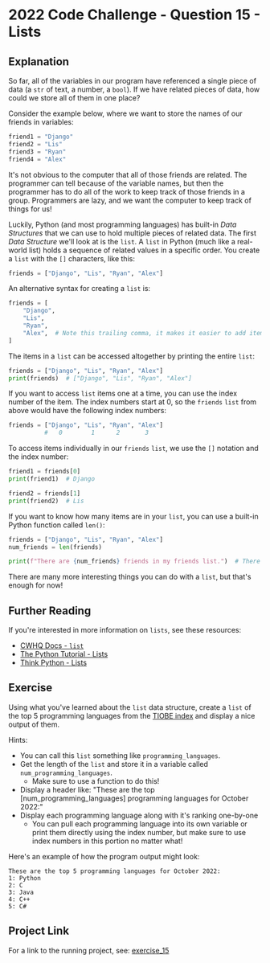 # 2022 Code Challenge - Question 15 - Lists

## Explanation

So far, all of the variables in our program have referenced a single piece of
data (a `str` of text, a number, a `bool`). If we have related pieces of data, how
could we store all of them in one place?

Consider the example below, where we want to store the names of our friends in
variables:

```python
friend1 = "Django"
friend2 = "Lis"
friend3 = "Ryan"
friend4 = "Alex"
```

It's not obvious to the computer that all of those friends are related. The programmer
can tell because of the variable names, but then the programmer has to do all of the work
to keep track of those friends in a group. Programmers are lazy, and we want the computer
to keep track of things for us! 

Luckily, Python (and most programming languages) has built-in *Data Structures* that we can
use to hold multiple pieces of related data. The first *Data Structure* we'll look at is the
`list`. A `list` in Python (much like a real-world list) holds a sequence of related values
in a specific order. You create a `list` with the `[]` characters, like this:

```python
friends = ["Django", "Lis", "Ryan", "Alex"]
```

An alternative syntax for creating a `list` is:

```python
friends = [
    "Django",
    "Lis",
    "Ryan",
    "Alex",  # Note this trailing comma, it makes it easier to add items later!
]
```

The items in a `list` can be accessed altogether by printing the entire `list`:

```python
friends = ["Django", "Lis", "Ryan", "Alex"]
print(friends)  # ["Django", "Lis", "Ryan", "Alex"]
```

If you want to access `list` items one at a time, you can use the index number of the item. 
The index numbers start at 0, so the `friends` `list` from above would have the following index numbers:

```python
friends = ["Django", "Lis", "Ryan", "Alex"]
          #   0        1      2       3
```

To access items individually in our `friends` `list`, we use the `[]` notation and the index number:

```python
friend1 = friends[0]
print(friend1)  # Django

friend2 = friends[1]
print(friend2)  # Lis
```

If you want to know how many items are in your `list`, you can use a built-in Python function
called `len()`:

```python
friends = ["Django", "Lis", "Ryan", "Alex"]
num_friends = len(friends)

print(f"There are {num_friends} friends in my friends list.")  # There are 4 friends in my friends list.
```

There are many more interesting things you can do with a `list`, but that's enough for now!

## Further Reading

If you're interested in more information on `lists`, see these resources:
-   [CWHQ Docs - `list`](https://docs.codewizardshq.com/python/python-language/#list)
-   [The Python Tutorial - Lists](https://docs.python.org/3/tutorial/introduction.html#lists)
-   [Think Python - Lists](https://greenteapress.com/thinkpython2/html/thinkpython2011.html)


## Exercise

Using what you've learned about the `list` data structure, create a `list` of the top 5 programming
languages from the [TIOBE index](https://www.tiobe.com/tiobe-index/) and display a nice output of them.

Hints:

- You can call this `list` something like `programming_languages`.
- Get the length of the `list` and store it in a variable called `num_programming_languages`.
    - Make sure to use a function to do this!
- Display a header like: "These are the top [num_programming_languages] programming languages for October 2022:" 
- Display each programming language along with it's ranking one-by-one
    - You can pull each programming language into its own variable or print them directly using the index number, 
    but make sure to use index numbers in this portion no matter what!

Here's an example of how the program output might look:

```text
These are the top 5 programming languages for October 2022:
1: Python
2: C
3: Java
4: C++
5: C#
```

## Project Link

For a link to the running project, see: [exercise_15](https://projects.pty.cwhq-apps.com/?filename=/code-challenge-2022/exercise_15/main.py)
    